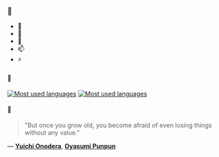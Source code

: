 ### 👋

- 🔭
- 🌱
- 💬
- 📫
- ⚡

#### 🧏

[![Most used languages](https://github-readme-stats-aynah.vercel.app/api/top-langs/?username=aynh&theme=solarized-dark&langs_count=6&layout=compact&hide_title=true)](https://github.com/anuraghazra/github-readme-stats#gh-dark-mode-only)
[![Most used languages](https://github-readme-stats-aynah.vercel.app/api/top-langs/?username=aynh&theme=solarized-light&langs_count=6&layout=compact&hide_title=true)](https://github.com/anuraghazra/github-readme-stats#gh-light-mode-only)

#### 💬

> "But once you grow old, you become afraid of even losing things without any value."

&mdash; [**Yuichi Onodera**](https://myanimelist.net/character.php?q=Yuichi%20Onodera&cat=character), [**Oyasumi Punpun**](https://myanimelist.net/search/all?q=Oyasumi%20Punpun&cat=all)
